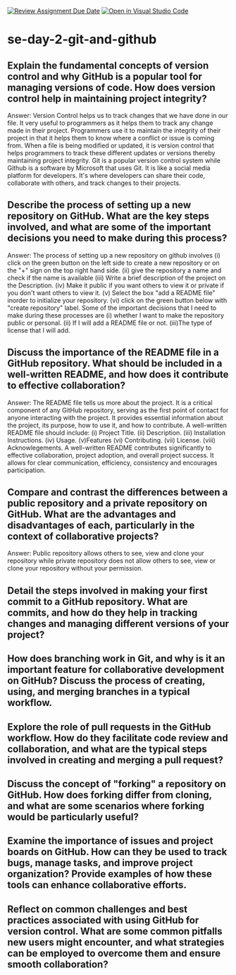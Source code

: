 [![Review Assignment Due Date](https://classroom.github.com/assets/deadline-readme-button-22041afd0340ce965d47ae6ef1cefeee28c7c493a6346c4f15d667ab976d596c.svg)](https://classroom.github.com/a/8wgCKhpZ)
[![Open in Visual Studio Code](https://classroom.github.com/assets/open-in-vscode-2e0aaae1b6195c2367325f4f02e2d04e9abb55f0b24a779b69b11b9e10269abc.svg)](https://classroom.github.com/online_ide?assignment_repo_id=15709422&assignment_repo_type=AssignmentRepo)
# se-day-2-git-and-github
## Explain the fundamental concepts of version control and why GitHub is a popular tool for managing versions of code. How does version control help in maintaining project integrity?
Answer: Version Control helps us to track changes that we have done in our file. It very useful to programmers as it helps them to track any change made in their project. Programmers use it to maintain the integrity of their project in that it helps them to know where a conflict or issue is coming from. When a file is being modified or updated, it is version control that helps programmers to track these different updates or versions thereby maintaining project integrity. Git is a popular version control system while Github is a software by Microsoft that uses Git. It is like a social media platform for developers. It's where developers can share their code, collaborate with others, and track changes to their projects.



## Describe the process of setting up a new repository on GitHub. What are the key steps involved, and what are some of the important decisions you need to make during this process?
Answer: The process of setting up a new repository on github involves (i) click on the green button on the left side to create a new repository or on the "+" sign on the top right hand side. (ii) give the repository a name and check if the name is available (iii) Write a brief description  of the project on the Description. (iv) Make it public if you want others to view it or private if you don't want others to view it. (v) Select the box "add a README file" inorder to initialize your repository. (vi) click on the green button below with "create repository" label. 
Some of the important decisions that I need to make during these processes are (i) whether I want to make the repository public or personal. (ii) If I will add a README file or not. (iii)The type of license that I will add.

## Discuss the importance of the README file in a GitHub repository. What should be included in a well-written README, and how does it contribute to effective collaboration?
Answer: The README file tells us more about the project. It is a critical component of any GitHub repository, serving as the first point of contact for anyone interacting with the project. It provides essential information about the project, its purpose, how to use it, and how to contribute. A well-written README file should include: (i) Project Title. (ii) Description. (iii) Installation Instructions. (iv) Usage. (v)Features (vi) Contributing. (vii) License. (viii) Acknowlegements.
A well-written README contributes significantly to effective collaboration, project adoption, and overall project success. It allows for clear communication, efficiency, consistency and encourages participation.

## Compare and contrast the differences between a public repository and a private repository on GitHub. What are the advantages and disadvantages of each, particularly in the context of collaborative projects?
Answer: Public repository allows others to see, view and clone your repository while private repository does  not allow others to see, view or clone your repository without your permission. 


## Detail the steps involved in making your first commit to a GitHub repository. What are commits, and how do they help in tracking changes and managing different versions of your project?

## How does branching work in Git, and why is it an important feature for collaborative development on GitHub? Discuss the process of creating, using, and merging branches in a typical workflow.

## Explore the role of pull requests in the GitHub workflow. How do they facilitate code review and collaboration, and what are the typical steps involved in creating and merging a pull request?

## Discuss the concept of "forking" a repository on GitHub. How does forking differ from cloning, and what are some scenarios where forking would be particularly useful?

## Examine the importance of issues and project boards on GitHub. How can they be used to track bugs, manage tasks, and improve project organization? Provide examples of how these tools can enhance collaborative efforts.

## Reflect on common challenges and best practices associated with using GitHub for version control. What are some common pitfalls new users might encounter, and what strategies can be employed to overcome them and ensure smooth collaboration?
